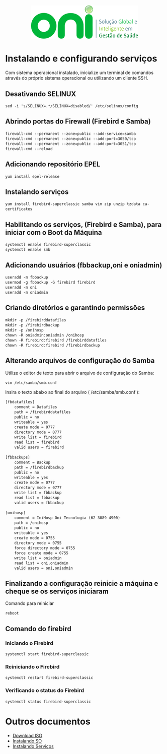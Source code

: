 <h1 align="center">
  <img src="images/oni-logo.png" />
</h1>

# Instalando e configurando serviços

Com sistema operacional instalado, inicialize um terminal de comandos através do próprio sistema operacional ou utilizando um cliente SSH.

## Desativando SELINUX
```
sed -i 's/SELINUX=.*/SELINUX=disabled/' /etc/selinux/config
```

## Abrindo portas do Firewall (Firebird e Samba)
```
firewall-cmd --permanent --zone=public --add-service=samba
firewall-cmd --permanent --zone=public --add-port=3050/tcp
firewall-cmd --permanent --zone=public --add-port=3051/tcp
firewall-cmd --reload
```

## Adicionando repositório EPEL
```
yum install epel-release
```

## Instalando serviços
```
yum install firebird-superclassic samba vim zip unzip tzdata ca-certificates
```

## Habilitando os serviços, (Firebird e Samba), para iniciar com o Boot da Máquina 
```
systemctl enable firebird-superclassic
systemctl enable smb
```

## Adicionando usuários (fbbackup,oni e oniadmin)
```
useradd -m fbbackup
usermod -g fbbackup -G firebird firebird
useradd -m oni
useradd -m oniadmin
```
## Criando diretórios e garantindo permissões
```
mkdir -p /firebirddatafiles
mkdir -p /firebirdbackup
mkdir -p /onihosp
chown -R oniadmin:oniadmin /onihosp
chown -R firebird:firebird /firebirddatafiles
chown -R firebird:firebird /firebirdbackup
```

## Alterando arquivos de configuração do Samba
Utilize o editor de texto para abrir o arquivo de configuração do Samba:
```
vim /etc/samba/smb.conf
```
Insira o texto abaixo ao final do arquivo ( /etc/samba/smb.conf ):

```
[fbdatafiles]
	comment = Datafiles
	path = /firebirddatafiles
	public = no
	writeable = yes
	create mode = 0777
	directory mode = 0777
	write list = firebird
	read list = firebird
	valid users = firebird

[fbbackups]
	comment = Backup
	path = /firebirdbackup
	public = no
	writeable = yes
	create mode = 0777
	directory mode = 0777
	write list = fbbackup
	read list = fbbackup
	valid users = fbbackup

[onihosp]
	comment = IniHosp Oni Tecnologia (62 3089 4900)
	path = /onihosp
	public = no
	writeable = yes
	create mode = 0755
	directory mode = 0755
	force directory mode = 0755
	force create mode = 0755
	write list = oniadmin
	read list = oni,oniadmin
	valid users = oni,oniadmin
```

## Finalizando a configuração reinicie a máquina e cheque se os serviços iniciaram
Comando para reiniciar
```
reboot
```

## Comando do firebird

### Iniciando o Firebird
```
systemctl start firebird-superclassic
```

### Reiniciando o Firebird
```
systemctl restart firebird-superclassic
```

### Verificando o status do Firebird
```
systemctl status firebird-superclassic
```

# Outros documentos
- [Download ISO](README.md)
- [Instalando SO](01INSTALLSO.md)
- [Instalando Serviços](02INSTALLBD.md)



